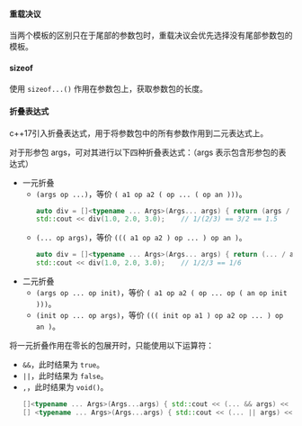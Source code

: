 #### 重载决议
当两个模板的区别只在于尾部的参数包时，重载决议会优先选择没有尾部参数包的模板。

#### sizeof
使用 `sizeof...()` 作用在参数包上，获取参数包的长度。

#### 折叠表达式
c++17引入折叠表达式，用于将参数包中的所有参数作用到二元表达式上。

对于形参包 args，可对其进行以下四种折叠表达式：（args 表示包含形参包的表达式）
* 一元折叠
  * `(args op ...)`，等价 `( a1 op a2 ( op ... ( op an )))`。
    ```cpp
    auto div = []<typename ... Args>(Args... args) { return (args / ...); };
    std::cout << div(1.0, 2.0, 3.0);    // 1/(2/3) == 3/2 == 1.5
    ```
  * `(... op args)`，等价 `((( a1 op a2 ) op ... ) op an )`。
    ```cpp
    auto div = []<typename ... Args>(Args... args) { return (... / args); };
    std::cout << div(1.0, 2.0, 3.0);    // 1/2/3 == 1/6
    ```
* 二元折叠
  * `(args op ... op init)`，等价 `( a1 op a2 ( op ... op ( an op init )))`。
  * `(init op ... op args)`，等价 `((( init op a1 ) op a2 op ... ) op an )`。

将一元折叠作用在零长的包展开时，只能使用以下运算符：
* `&&`，此时结果为 `true`。
* `||`，此时结果为 `false`。
* `,`，此时结果为 `void()`。
    ```cpp
    []<typename ... Args>(Args...args) { std::cout << (... && args) << "\n"; }();   // true
    [] <typename ... Args>(Args...args) { std::cout << (... || args) << "\n"; }();  // false
    ```

